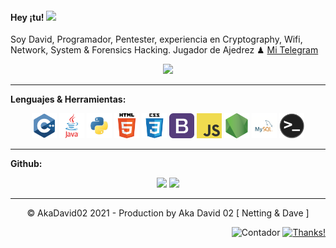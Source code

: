 <h4> Hey ¡tu! <img src="https://raw.githubusercontent.com/verma-anushka/verma-anushka/master/gifs/wave.gif" width="30px"></h4>

Soy David, Programador, Pentester, experiencia en Cryptography, Wifi, Network, System & Forensics Hacking. Jugador de Ajedrez ♟ [Mi Telegram](https://telegram.me/AkaDavid02)

<p align="center">
  <img src="https://tenor.com/view/game-gif-22203001">
</p>

 ---
 
**Lenguajes & Herramientas:**

<p align="center">

  <div align="center">
  
  <code><img height="40" src="https://raw.githubusercontent.com/github/explore/80688e429a7d4ef2fca1e82350fe8e3517d3494d/topics/cpp/cpp.png"></code> <code><img height="40" src="https://raw.githubusercontent.com/devicons/devicon/master/icons/java/java-original-wordmark.svg"></code> <code><img height="40" src="https://raw.githubusercontent.com/github/explore/80688e429a7d4ef2fca1e82350fe8e3517d3494d/topics/python/python.png"></code> <code><img height="40" src="https://raw.githubusercontent.com/github/explore/80688e429a7d4ef2fca1e82350fe8e3517d3494d/topics/html/html.png"></code> <code><img height="40" src="https://raw.githubusercontent.com/github/explore/80688e429a7d4ef2fca1e82350fe8e3517d3494d/topics/css/css.png"></code> <code><img height="40" src="https://raw.githubusercontent.com/github/explore/80688e429a7d4ef2fca1e82350fe8e3517d3494d/topics/bootstrap/bootstrap.png"></code> <code><img height="40" src="https://raw.githubusercontent.com/github/explore/80688e429a7d4ef2fca1e82350fe8e3517d3494d/topics/javascript/javascript.png"></code> <code><img height="40" src="https://raw.githubusercontent.com/github/explore/80688e429a7d4ef2fca1e82350fe8e3517d3494d/topics/nodejs/nodejs.png"></code> <code><img height="40" src="https://raw.githubusercontent.com/github/explore/80688e429a7d4ef2fca1e82350fe8e3517d3494d/topics/mysql/mysql.png"></code> <code><img height="40" src="https://raw.githubusercontent.com/github/explore/80688e429a7d4ef2fca1e82350fe8e3517d3494d/topics/terminal/terminal.png"></code>

  </div>
  </p>

 ---
 
**Github:**

<p align="center">
  
  <img src="https://github-readme-stats.vercel.app/api?username=AkaDavid02&count_private=true&show_icons=true&theme=dracula&line_height=33">
  <img src="https://github-readme-stats.vercel.app/api/top-langs/?username=AkaDavid02&count_private=true&hide=html,scss,,ejs&theme=dracula&line_height=10">

</p>

 ---
   
  <p align="center">
    © AkaDavid02 2021 - Production by Aka David 02 [ Netting & Dave ]
  </p>
</p>

<div align="right">
  
![Contador](https://views.whatilearened.today/views/github/AkaDavid02/verma-anushka.svg) [![Thanks!](https://img.shields.io/badge/Gracias%20por%20visitarme%20Negro-!-1EAEDB.svg)](https://github.com/ProdRyan/)
